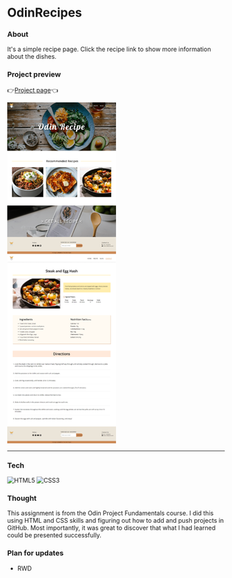 # OdinRecipes

### About

It's a simple recipe page. Click the recipe link to show more information about the dishes.

### Project preview

👉[Project page](https://noelle-kh.github.io/odin-recipes/)👈

<img src="resource/recipe-preview.png" width=50%>
<img src="resource/recipe-preview2.png" width=50%>

---

### Tech

![HTML5](https://img.shields.io/badge/html5-%23E34F26.svg?style=for-the-badge&logo=html5&logoColor=white) ![CSS3](https://img.shields.io/badge/css3-%231572B6.svg?style=for-the-badge&logo=css3&logoColor=white)

### Thought

This assignment is from the Odin Project Fundamentals course. I did this using HTML and CSS skills and figuring out how to add and push projects in GitHub. Most importantly, it was great to discover that what I had learned could be presented successfully.

### Plan for updates

- RWD
